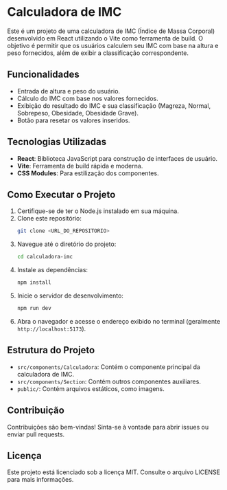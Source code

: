 # Calculadora de IMC

Este é um projeto de uma calculadora de IMC (Índice de Massa Corporal) desenvolvido em React utilizando o Vite como ferramenta de build. O objetivo é permitir que os usuários calculem seu IMC com base na altura e peso fornecidos, além de exibir a classificação correspondente.

## Funcionalidades

- Entrada de altura e peso do usuário.
- Cálculo do IMC com base nos valores fornecidos.
- Exibição do resultado do IMC e sua classificação (Magreza, Normal, Sobrepeso, Obesidade, Obesidade Grave).
- Botão para resetar os valores inseridos.

## Tecnologias Utilizadas

- **React**: Biblioteca JavaScript para construção de interfaces de usuário.
- **Vite**: Ferramenta de build rápida e moderna.
- **CSS Modules**: Para estilização dos componentes.

## Como Executar o Projeto

1. Certifique-se de ter o Node.js instalado em sua máquina.
2. Clone este repositório:
   ```bash
   git clone <URL_DO_REPOSITORIO>
   ```
3. Navegue até o diretório do projeto:
   ```bash
   cd calculadora-imc
   ```
4. Instale as dependências:
   ```bash
   npm install
   ```
5. Inicie o servidor de desenvolvimento:
   ```bash
   npm run dev
   ```
6. Abra o navegador e acesse o endereço exibido no terminal (geralmente `http://localhost:5173`).

## Estrutura do Projeto

- `src/components/Calculadora`: Contém o componente principal da calculadora de IMC.
- `src/components/Section`: Contém outros componentes auxiliares.
- `public/`: Contém arquivos estáticos, como imagens.

## Contribuição

Contribuições são bem-vindas! Sinta-se à vontade para abrir issues ou enviar pull requests.

## Licença

Este projeto está licenciado sob a licença MIT. Consulte o arquivo LICENSE para mais informações.
